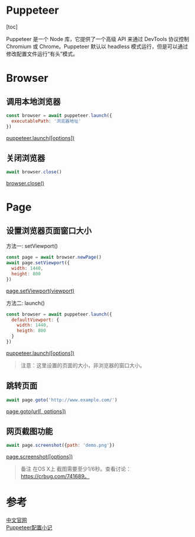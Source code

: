# Puppeteer

[toc]

Puppeteer 是一个 Node 库，它提供了一个高级 API 来通过 DevTools 协议控制 Chromium 或 Chrome。Puppeteer 默认以 headless 模式运行，但是可以通过修改配置文件运行“有头”模式。

# Browser

## 调用本地浏览器
```js
const browser = await puppeteer.launch({
  executablePath: '浏览器地址'
})
```
[puppeteer.launch([options])](https://zhaoqize.github.io/puppeteer-api-zh_CN/#?product=Puppeteer&version=v2.0.0&show=api-puppeteerlaunchoptions)  

## 关闭浏览器
```js
await browser.close()
```
[browser.close()](https://zhaoqize.github.io/puppeteer-api-zh_CN/#?product=Puppeteer&version=v2.0.0&show=api-browserclose)  

# Page
## 设置浏览器页面窗口大小
方法一: setViewport()
```js
const page = await browser.newPage()
await page.setViewport({
  width: 1440,
  height: 800
})
```
[page.setViewport(viewport)](https://zhaoqize.github.io/puppeteer-api-zh_CN/#?product=Puppeteer&version=v2.0.0&show=api-pagesetviewportviewport)  


方法二: launch()
```js
const browser = await puppeteer.launch({
  defaultViewport: {
    width: 1440,
    heigth: 800
  }
})
```
[puppeteer.launch([options])](https://zhaoqize.github.io/puppeteer-api-zh_CN/#?product=Puppeteer&version=v2.0.0&show=api-puppeteerlaunchoptions)

> 注意：这里设置的页面的大小，非浏览器的窗口大小。

## 跳转页面
```js
await page.goto('http://www.example.com/')
```
[page.goto(url[, options])](https://zhaoqize.github.io/puppeteer-api-zh_CN/#?product=Puppeteer&version=v2.0.0&show=api-pagegotourl-options)

## 网页截图功能
```js
await page.screenshot({path: 'demo.png'})
```
[page.screenshot([options])
](https://zhaoqize.github.io/puppeteer-api-zh_CN/#?product=Puppeteer&version=v2.0.0&show=api-pagescreenshotoptions)

> 备注 在OS X上 截图需要至少1/6秒。查看讨论：https://crbug.com/741689。

# 参考
[中文官网](https://zhaoqize.github.io/puppeteer-api-zh_CN/#/)  
[Puppeteer配置小记](https://www.itfanr.cc/2019/04/10/configuration-development-of-puppeteer/)

